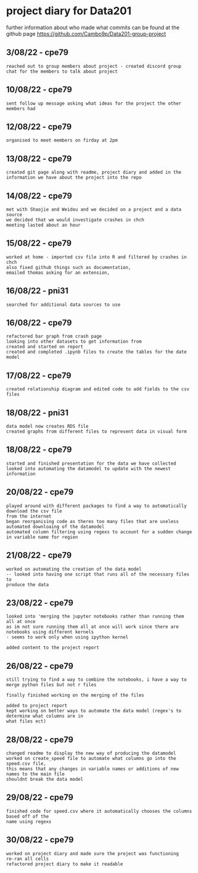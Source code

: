 # project diary for Data201 

further information about who made what commits can be found at the github page 
https://github.com/Cambo9p/Data201-group-project


## 3/08/22 - cpe79 
	reached out to group members about project - created discord group chat for the members to talk about project


## 10/08/22 - cpe79 
	sent follow up message asking what ideas for the project the other members had


## 12/08/22 - cpe79 
	organised to meet members on firday at 2pm 


## 13/08/22 - cpe79 

    created git page along with readme, project diary and added in the information we have about the project into the repo 


## 14/08/22 - cpe79 

    met with Shaojie and Weidou and we decided on a project and a data source 
    we decided that we would investigate crashes in chch 
    meeting lasted about an hour


## 15/08/22 - cpe79

    worked at home - imported csv file into R and filtered by crashes in chch
    also fixed github things such as documentation, 
    emailed thomas asking for an extension,
    

## 16/08/22 - pni31 
    
    searched for additional data sources to use


## 16/08/22 - cpe79 

    refactored bar graph from crash page 
    looking into other datasets to get information from 
    created and started on report 
    created and completed .ipynb files to create the tables for the date model 


## 17/08/22 - cpe79 

    created relationship diagram and edited code to add fields to the csv files 
    

## 18/08/22 - pni31 

    data model now creates RDS file 
    created graphs from different files to represent data in visual form


## 18/08/22 - cpe79 
	started and finished presentation for the data we have collected
	looked into automating the datamodel to update with the newest information 


## 20/08/22 - cpe79 
	played around with different packages to find a way to automatically download the csv file 
	from the internet 
	began reorganising code as theres too many files that are useless
	automated downloaing of the datamodel
	automated column filtering using regexs to account for a sudden change in variable name for region


## 21/08/22 - cpe79
	worked on automating the creation of the data model 
	-- looked into having one script that runs all of the necessary files to 
	produce the data 


## 23/08/22 - cpe79 
	looked into 'merging the jupyter notebooks rather than running them all at once 
	as im not sure running them all at once will work since there are notebooks using different kernels 
	- seems to work only when using ipython kernel 

	added content to the project report


## 26/08/22 - cpe79 
	still trying to find a way to combine the notebooks, i have a way to merge python files but not r files

	finally finished working on the merging of the files 

	added to project report 
	kept working on better ways to automate the data model (regex's to determine what columns are in 
	what files ect) 


## 28/08/22 - cpe79 

	changed readme to display the new way of producing the datamodel 
	worked on create_speed file to automate what columns go into the speed.csv file,
	this means that any changes in variable names or additions of new names to the main file 
	shouldnt break the data model 


## 29/08/22 - cpe79
	finished code for speed.csv where it automatically chooses the columns based off of the 
	name using regexs


## 30/08/22 - cpe79
	worked on project diary and made sure the project was functioning 
	re-ran all cells 
	refactored project diary to make it readable 
	
	

